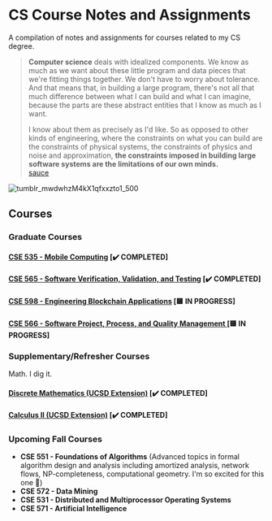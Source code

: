 # CS Course Notes and Assignments

A compilation of notes and assignments for courses related to my CS degree.

> **Computer science** deals with idealized components. We know as much as we want about these little program and data pieces that we're fitting things together. We don't have to worry about tolerance. And that means that, in building a large program, there's not all that much difference between what I can build and what I can imagine, because the parts are these abstract entities that I know as much as I want. 
> 
> I know about them as precisely as I'd like. So as opposed to other kinds of engineering, where the constraints on what you can build are the constraints of physical systems, the constraints of physics and noise and approximation, **the constraints imposed in building large software systems are the limitations of our own minds.** \
[sauce](https://ocw.mit.edu/courses/electrical-engineering-and-computer-science/6-001-structure-and-interpretation-of-computer-programs-spring-2005/video-lectures/1a-overview-and-introduction-to-lisp/)

![tumblr_mwdwhzM4kX1qfxxzto1_500](https://user-images.githubusercontent.com/17733481/148863052-bc89a7bf-8bb2-4d1a-85e2-e73ac1c1897e.gif)

## Courses

### Graduate Courses
#### [CSE 535 - Mobile Computing](CSE535-MobileComputing/README.md) [✔️ COMPLETED] 
#### [CSE 565 - Software Verification, Validation, and Testing](CSE565-SoftwareTesting/README.md) [✔️ COMPLETED] 
#### [CSE 598 - Engineering Blockchain Applications](CSE598-BlockchainApps/README.md) [🟨 IN PROGRESS]
#### [CSE 566 - Software Project, Process, and Quality Management ](CSE566-SoftwareProcess/README.md) [🟨 IN PROGRESS]

### Supplementary/Refresher Courses
Math. I dig it.
#### [Discrete Mathematics (UCSD Extension)](DiscreteMathematics/README.md) [✔️ COMPLETED] 
#### [Calculus II (UCSD Extension)](Calculus2/README.md) [✔️ COMPLETED] 

### Upcoming Fall Courses
* **CSE 551 - Foundations of Algorithms** (Advanced topics in formal algorithm design and analysis including amortized analysis, network flows, NP-completeness, computational geometry. I'm so excited for this one 🤩)
* **CSE 572 - Data Mining**
* **CSE 531 - Distributed and Multiprocessor Operating Systems**
* **CSE 571 - Artificial Intelligence**
